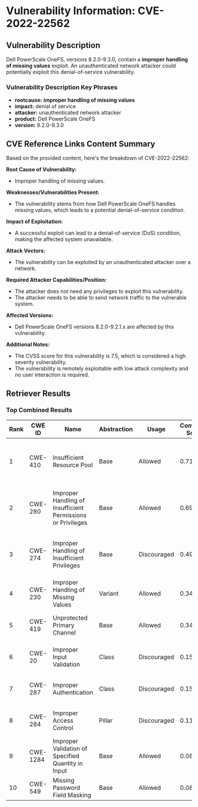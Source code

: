 # Vulnerability Information: CVE-2022-22562

## Vulnerability Description
Dell PowerScale OneFS, versions 8.2.0-9.3.0, contain a **improper handling of missing values** exploit. An unauthenticated network attacker could potentially exploit this denial-of-service vulnerability.

### Vulnerability Description Key Phrases
- **rootcause:** **improper handling of missing values**
- **impact:** denial of service
- **attacker:** unauthenticated network attacker
- **product:** Dell PowerScale OneFS
- **version:** 8.2.0-9.3.0

## CVE Reference Links Content Summary
Based on the provided content, here's the breakdown of CVE-2022-22562:

**Root Cause of Vulnerability:**
- Improper handling of missing values.

**Weaknesses/Vulnerabilities Present:**
- The vulnerability stems from how Dell PowerScale OneFS handles missing values, which leads to a potential denial-of-service condition.

**Impact of Exploitation:**
- A successful exploit can lead to a denial-of-service (DoS) condition, making the affected system unavailable.

**Attack Vectors:**
- The vulnerability can be exploited by an unauthenticated attacker over a network.

**Required Attacker Capabilities/Position:**
- The attacker does not need any privileges to exploit this vulnerability.
- The attacker needs to be able to send network traffic to the vulnerable system.

**Affected Versions:**
- Dell PowerScale OneFS versions 8.2.0-9.2.1.x are affected by this vulnerability.

**Additional Notes:**
- The CVSS score for this vulnerability is 7.5, which is considered a high severity vulnerability.
- The vulnerability is remotely exploitable with low attack complexity and no user interaction is required.

## Retriever Results

### Top Combined Results

| Rank | CWE ID | Name | Abstraction | Usage | Combined Score | Retrievers | Individual Scores |
|------|--------|------|-------------|-------|---------------|------------|-------------------|
| 1 | CWE-410 | Insufficient Resource Pool | Base | Allowed | 0.7184 | dense, sparse, graph | dense: 0.543, sparse: 0.156, graph: 1.000 |
| 2 | CWE-280 | Improper Handling of Insufficient Permissions or Privileges  | Base | Allowed | 0.6934 | dense, sparse, graph | dense: 0.581, sparse: 0.158, graph: 0.874 |
| 3 | CWE-274 | Improper Handling of Insufficient Privileges | Base | Discouraged | 0.4961 | dense, sparse, graph | dense: 0.558, sparse: 0.160, graph: 0.871 |
| 4 | CWE-230 | Improper Handling of Missing Values | Variant | Allowed | 0.3496 | dense, sparse | dense: 0.538, sparse: 0.191 |
| 5 | CWE-419 | Unprotected Primary Channel | Base | Allowed | 0.3426 | dense, sparse | dense: 0.530, sparse: 0.135 |
| 6 | CWE-20 | Improper Input Validation | Class | Discouraged | 0.1580 | dense, sparse | dense: 0.540, sparse: 0.145 |
| 7 | CWE-287 | Improper Authentication | Class | Discouraged | 0.1560 | dense, sparse | dense: 0.537, sparse: 0.140 |
| 8 | CWE-284 | Improper Access Control | Pillar | Discouraged | 0.1150 | dense, sparse | dense: 0.539, sparse: 0.128 |
| 9 | CWE-1284 | Improper Validation of Specified Quantity in Input | Base | Allowed | 0.0821 | sparse | sparse: 0.143 |
| 10 | CWE-549 | Missing Password Field Masking | Base | Allowed | 0.0808 | sparse | sparse: 0.141 |

